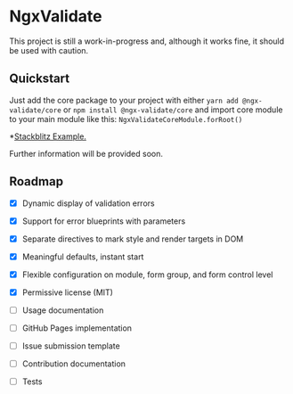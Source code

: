 # NgxValidate

This project is still a work-in-progress and, although it works fine, it should be used with caution.

## Quickstart

Just add the core package to your project with either `yarn add @ngx-validate/core` or `npm install @ngx-validate/core` and import core module to your main module like this: `NgxValidateCoreModule.forRoot()`

\*[Stackblitz Example.](https://stackblitz.com/edit/ngx-validate)

Further information will be provided soon.

## Roadmap

- [x] Dynamic display of validation errors

- [x] Support for error blueprints with parameters

- [x] Separate directives to mark style and render targets in DOM

- [x] Meaningful defaults, instant start

- [x] Flexible configuration on module, form group, and form control level

- [x] Permissive license (MIT)

- [ ] Usage documentation

- [ ] GitHub Pages implementation

- [ ] Issue submission template

- [ ] Contribution documentation

- [ ] Tests
